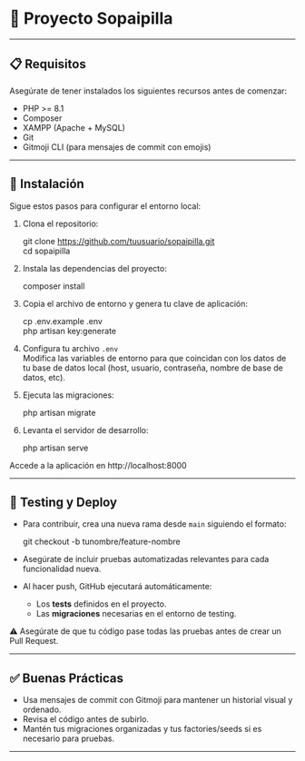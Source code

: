 # 🍪 Proyecto Sopaipilla

---

## 📋 Requisitos

Asegúrate de tener instalados los siguientes recursos antes de comenzar:

- PHP >= 8.1  
- Composer  
- XAMPP (Apache + MySQL)  
- Git  
- Gitmoji CLI (para mensajes de commit con emojis)

---

## 🚀 Instalación

Sigue estos pasos para configurar el entorno local:

1. Clona el repositorio:

   git clone https://github.com/tuusuario/sopaipilla.git  
   cd sopaipilla

2. Instala las dependencias del proyecto:

   composer install

3. Copia el archivo de entorno y genera tu clave de aplicación:

   cp .env.example .env  
   php artisan key:generate

4. Configura tu archivo `.env`  
   Modifica las variables de entorno para que coincidan con los datos de tu base de datos local (host, usuario, contraseña, nombre de base de datos, etc).

5. Ejecuta las migraciones:

   php artisan migrate

6. Levanta el servidor de desarrollo:

   php artisan serve

Accede a la aplicación en http://localhost:8000

---

## 🧪 Testing y Deploy

- Para contribuir, crea una nueva rama desde `main` siguiendo el formato:

  git checkout -b tunombre/feature-nombre

- Asegúrate de incluir pruebas automatizadas relevantes para cada funcionalidad nueva.

- Al hacer push, GitHub ejecutará automáticamente:
  - Los **tests** definidos en el proyecto.
  - Las **migraciones** necesarias en el entorno de testing.

⚠️ Asegúrate de que tu código pase todas las pruebas antes de crear un Pull Request.

---

## ✅ Buenas Prácticas

- Usa mensajes de commit con Gitmoji para mantener un historial visual y ordenado.
- Revisa el código antes de subirlo.
- Mantén tus migraciones organizadas y tus factories/seeds si es necesario para pruebas.

---
